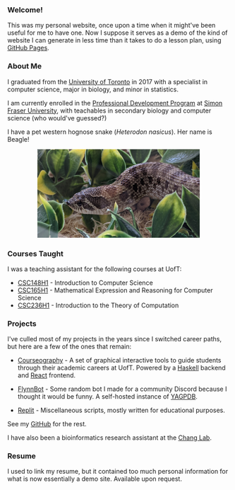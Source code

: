 ### Welcome!

This was my personal website, once upon a time when it might've been useful for me to have one. Now I suppose it serves as a demo of the kind of website I can generate in less time than it takes to do a lesson plan, using [GitHub Pages](https://pages.github.com).

### About Me

I graduated from the [University of Toronto](https://www.utoronto.ca/) in 2017 with a specialist in computer science, major in biology, and minor in statistics.

I am currently enrolled in the [Professional Development Program](https://www.sfu.ca/education/teachersed/programs/pdp/overview.html) at [Simon Fraser University](https://www.sfu.ca/), with teachables in secondary biology and computer science (who would've guessed?)

I have a pet western hognose snake (_Heterodon nasicus_). Her name is Beagle!

<div style="text-align: center;">
	<a href="/assets/beagle.jpeg">
		<img src="/assets/beagle.jpeg" height="200">
	</a>
</div>


### Courses Taught

I was a teaching assistant for the following courses at UofT:

- [CSC148H1](https://artsci.calendar.utoronto.ca/section/Computer-Science#courses) - Introduction to Computer Science
- [CSC165H1](https://artsci.calendar.utoronto.ca/section/Computer-Science#courses) - Mathematical Expression and Reasoning for Computer Science
- [CSC236H1](https://artsci.calendar.utoronto.ca/section/Computer-Science#courses) - Introduction to the Theory of Computation


### Projects

I've culled most of my projects in the years since I switched career paths, but here are a few of the ones that remain:

- [Courseography](https://courseography.cdf.toronto.edu/graph) - A set of graphical interactive tools to guide students through their academic careers at UofT. Powered by a [Haskell](https://www.haskell.org/) backend and [React](https://reactjs.org/) frontend.

- [FlynnBot](https://discord.com/developers/applications/770906949898338305/information) - Some random bot I made for a community Discord because I thought it would be funny. A self-hosted instance of [YAGPDB](https://yagpdb.xyz/).

- [Replit](https://replit.com/@g3chench) - Miscellaneous scripts, mostly written for educational purposes.

See my [GitHub](https://github.com/g3chench) for the rest.

I have also been a bioinformatics research assistant at the [Chang Lab](https://chang.eeb.utoronto.ca/).


### Resume

I used to link my resume, but it contained too much personal information for what is now essentially a demo site. Available upon request.
